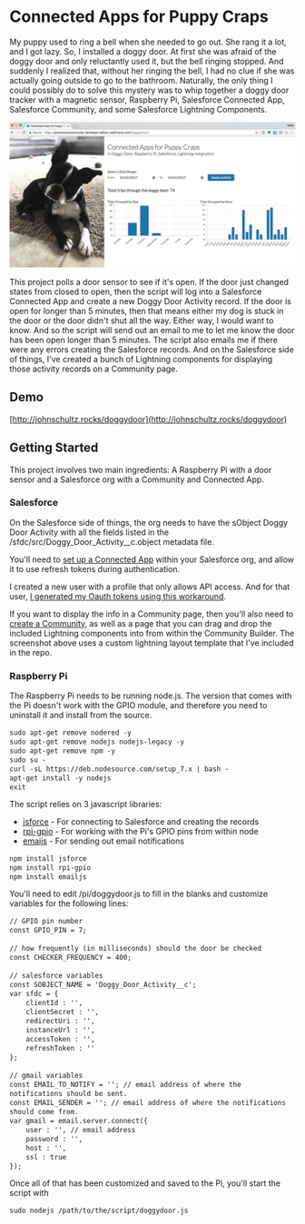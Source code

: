 # Connected Apps for Puppy Craps
My puppy used to ring a bell when she needed to go out. She rang it a lot, and I got lazy. So, I installed a doggy door. At first she was afraid of the doggy door and only reluctantly used it, but the bell ringing stopped. And suddenly I realized that, without her ringing the bell, I had no clue if she was actually going outside to go to the bathroom. Naturally, the only thing I could possibly do to solve this mystery was to whip together a doggy door tracker with a magnetic sensor, Raspberry Pi, Salesforce Connected App, Salesforce Community, and some Salesforce Lightning Components.

![doggy-door](assets/screenshot.png)

This project polls a door sensor to see if it's open. If the door just changed states from closed to open, then the script will log into a Salesforce Connected App and create a new Doggy Door Activity record. If the door is open for longer than 5 minutes, then that means either my dog is stuck in the door or the door didn't shut all the way. Either way, I would want to know. And so the script will send out an email to me to let me know the door has been open longer than 5 minutes. The script also emails me if there were any errors creating the Salesforce records. And on the Salesforce side of things, I've created a bunch of Lightning components for displaying those activity records on a Community page.

## Demo
[http://johnschultz.rocks/doggydoor](http://johnschultz.rocks/doggydoor)

## Getting Started

This project involves two main ingredients: A Raspberry Pi with a door sensor and a Salesforce org with a Community and Connected App.

### Salesforce

On the Salesforce side of things, the org needs to have the sObject Doggy Door Activity with all the fields listed in the /sfdc/src/Doggy\_Door\_Activity\_\_c.object metadata file.

You'll need to [set up a Connected App](https://help.salesforce.com/articleView?id=connected_app_create.htm) within your Salesforce org, and allow it to use refresh tokens during authentication.

I created a new user with a profile that only allows API access. And for that user, [I generated my Oauth tokens using this workaround](http://stackoverflow.com/a/22646414).

If you want to display the info in a Community page, then you'll also need to [create a Community](https://help.salesforce.com/articleView?id=networks_creating.htm), as well as a page that you can drag and drop the included Lightning components into from within the Community Builder. The screenshot above uses a custom lightning layout template that I've included in the repo.

### Raspberry Pi

The Raspberry Pi needs to be running node.js. The version that comes with the Pi doesn't work with the GPIO module, and therefore you need to uninstall it and install from the source.

```
sudo apt-get remove nodered -y
sudo apt-get remove nodejs nodejs-legacy -y
sudo apt-get remove npm -y
sudo su -
curl -sL https://deb.nodesource.com/setup_7.x | bash -
apt-get install -y nodejs
exit
```

The script relies on 3 javascript libraries:

* [jsforce](https://jsforce.github.io/) \- For connecting to Salesforce and creating the records
* [rpi-gpio](https://github.com/JamesBarwell/rpi-gpio.js) \- For working with the Pi's GPIO pins from within node
* [emaijs](https://github.com/eleith/emailjs) \- For sending out email notifications

```
npm install jsforce
npm install rpi-gpio
npm install emailjs
```

You'll need to edit /pi/doggydoor.js to fill in the blanks and customize variables for the following lines:

```
// GPIO pin number
const GPIO_PIN = 7;

// how frequently (in milliseconds) should the door be checked
const CHECKER_FREQUENCY = 400;

// salesforce variables
const SOBJECT_NAME = 'Doggy_Door_Activity__c';
var sfdc = {
	clientId : '',
	clientSecret : '',
	redirectUri : '',
	instanceUrl : '',
	accessToken : '',
	refreshToken : ''
};

// gmail variables
const EMAIL_TO_NOTIFY = ''; // email address of where the notifications should be sent.
const EMAIL_SENDER = ''; // email address of where the notifications should come from.
var gmail = email.server.connect({
	user : '', // email address
	password : '',
	host : '',
	ssl : true
});
```

Once all of that has been customized and saved to the Pi, you'll start the script with

```
sudo nodejs /path/to/the/script/doggydoor.js
```

